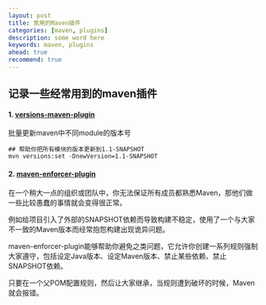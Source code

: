 ```yaml
---
layout: post  
title: 常用的Maven插件  
categories: [maven, plugins]  
description: some word here  
keywords: maven, plugins  
ahead: true  
recommend: true  
---
```


## 记录一些经常用到的maven插件

#### 1. [versions-maven-plugin](https://www.mojohaus.org/versions-maven-plugin/)  

批量更新maven中不同module的版本号

```
## 帮助你把所有模块的版本更新到1.1-SNAPSHOT
mvn versions:set -DnewVersion=1.1-SNAPSHOT 
```

#### 2. [maven-enforcer-plugin](http://maven.apache.org/enforcer/maven-enforcer-plugin/)

在一个稍大一点的组织或团队中，你无法保证所有成员都熟悉Maven，那他们做一些比较愚蠢的事情就会变得很正常。

例如给项目引入了外部的SNAPSHOT依赖而导致构建不稳定，使用了一个与大家不一致的Maven版本而经常抱怨构建出现诡异问题。

maven-enforcer-plugin能够帮助你避免之类问题，它允许你创建一系列规则强制大家遵守，包括设定Java版本、设定Maven版本、禁止某些依赖、禁止SNAPSHOT依赖。

只要在一个父POM配置规则，然后让大家继承，当规则遭到破坏的时候，Maven就会报错。

